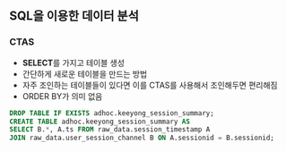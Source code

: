 
## SQL을 이용한 데이터 분석


### CTAS
- **SELECT**를 가지고 테이블 생성
- 간단하게 새로운 테이블을 만드는 방법
- 자주 조인하는 테이블들이 있다면 이를 CTAS를 사용해서 조인해두면 편리해짐
- ORDER BY가 의미 없음

```sql
DROP TABLE IF EXISTS adhoc.keeyong_session_summary;
CREATE TABLE adhoc.keeyong_session_summary AS
SELECT B.*, A.ts FROM raw_data.session_timestamp A
JOIN raw_data.user_session_channel B ON A.sessionid = B.sessionid;
```

